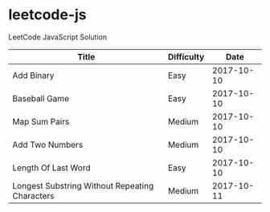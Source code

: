 # leetcode-js

LeetCode JavaScript Solution

| Title | Difficulty | Date |
| ----- | -------- | ---------- |
| Add Binary | Easy | 2017-10-10 |
| Baseball Game | Easy | 2017-10-10 |
| Map Sum Pairs | Medium | 2017-10-10 |
| Add Two Numbers | Medium | 2017-10-10 |
| Length Of Last Word | Easy | 2017-10-10 |
| Longest Substring Without Repeating Characters | Medium | 2017-10-11 |

